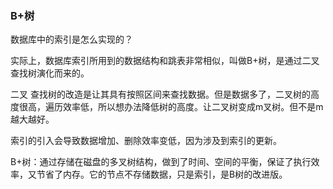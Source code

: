 ### B+树

数据库中的索引是怎么实现的？

实际上，数据库索引所用到的数据结构和跳表非常相似，叫做B+树，是通过二叉查找树演化而来的。

二叉	查找树的改造是让其具有按照区间来查找数据。但是数据多了，二叉树的高度很高，遍历效率低，所以想办法降低树的高度。让二叉树变成m叉树。但不是m越大越好。

索引的引入会导致数据增加、删除效率变低，因为涉及到索引的更新。


B+树：通过存储在磁盘的多叉树结构，做到了时间、空间的平衡，保证了执行效率，又节省了内存。它的节点不存储数据，只是索引，是B树的改进版。